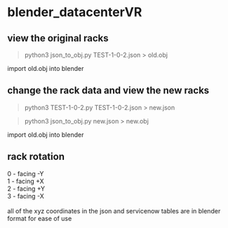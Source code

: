 # blender_datacenterVR

## view the original racks
> python3 json_to_obj.py TEST-1-0-2.json > old.obj

import old.obj into blender

## change the rack data and view the new racks
> python3 TEST-1-0-2.py TEST-1-0-2.json > new.json

> python3 json_to_obj.py new.json > new.obj

import old.obj into blender

## rack rotation
0 - facing -Y<br/>
1 - facing +X<br/>
2 - facing +Y<br/>
3 - facing -X<br/>
<br/>
all of the xyz coordinates in the json and servicenow tables are in blender format for ease of use